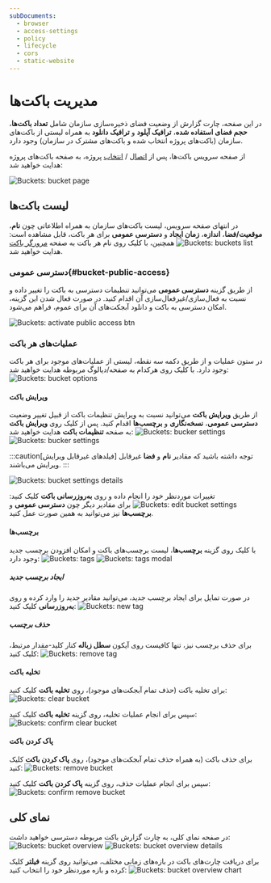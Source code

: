 ```yaml
---
subDocuments:
  - browser
  - access-settings
  - policy
  - lifecycle
  - cors
  - static-website
---
```


# مدیریت باکت‌ها

در این صفحه، چارت گزارش از وضعیت فضای ذخیره‌سازی سازمان شامل **تعداد باکت‌ها**، **حجم فضای استفاده شده**، **ترافیک آپلود** و **ترافیک دانلود** به همراه لیستی از باکت‌های سازمان (باکت‌های پروژه انتخاب شده و باکت‌های مشترک در سازمان) وجود دارد.

از صفحه سرویس باکت‌ها، پس از [اتصال](../getting-started#bind-project) / [انتخاب](../getting-started#select-project) پروژه، به صفحه باکت‌های پروژه هدایت خواهید شد:

![Buckets: bucket page](../img/bucket-page.png)

## لیست باکت‌ها

در انتهای صفحه سرویس، لیست باکت‌های سازمان به همراه اطلاعاتی چون **نام**، **موقعیت/فضا**، **اندازه**، **زمان ایجاد** و **دسترسی عمومی** برای هر باکت، قابل مشاهده است:
![Buckets: buckets list](../img/buckets-list.png)
همچنین، با کلیک روی نام هر باکت به صفحه [مرورگر باکت](./browser) هدایت خواهید شد.

### دسترسی عمومی{#bucket-public-access}

‌از طریق گزینه **دسترسی عمومی** می‌‌توانید تنطیمات دسترسی به باکت را تغییر داده و نسبت به فعال‌سازی/غیرفعال‌سازی آن اقدام کنید. در صورت فعال شدن این گزینه، امکان دسترسی به باکت و دانلود آبجکت‌های آن برای عموم، فراهم می‌شود.

![Buckets: activate public access btn](../img/activate-bucket-public-access-btn.png)

### عملیات‌های هر باکت

در ستون عملیات و از طریق دکمه سه نقطه، لیستی از عملیات‌های موجود برای هر باکت وجود دارد. با کلیک روی هرکدام به صفحه/دیالوگ مربوطه هدایت خواهید شد:
![Buckets: bucket options](../img/bucket-options.png)

#### ویرایش باکت

از طریق **ویرایش باکت** می‌توانید نسبت به ویرایش تنظیمات باکت از قبیل تغییر وضعیت **دسترسی عمومی**، **نسخه‌نگاری** و **برچسب‌ها** اقدام کنید. پس از کلیک روی **ویرایش باکت** به صفحه **تنظیمات باکت** هدایت خواهید شد:
![Buckets: bucker settings](../img/edit-bucket.png)
![Buckets: bucker settings](../img/bucket-settings-details.png)

:::caution[فیلدهای غیرقابل ویرایش]
توجه داشته باشید که مقادیر **نام** و **فضا** غیرقابل ویرایش می‌باشند.
:::

![Buckets: bucket settings details](../img/bucket-settings-details.png)

تغییرات موردنظر خود را انجام داده و روی **به‌روزرسانی باکت** کلیک کنید:
![Buckets: edit bucket settings](../img/edit-bucket-settings.png)
برای مقادیر دیگر چون **دسترسی عمومی** و **برچسب‌ها** نیز می‌توانید به همین صورت عمل کنید.

#### برچسب‌ها

با کلیک روی گزینه **برچسب‌ها**، لیست برچسب‌های باکت و امکان افزودن برچسب جدید وجود دارد:
![Buckets: tags](../img/bucket-tags.png)
![Buckets: tags modal](../img/bucket-tag-modal.png)

##### ایجاد برچسب جدید

در صورت تمایل برای ایجاد برچسب جدید، می‌توانید مقادیر جدید را وارد کرده و روی **به‌روزرسانی** کلیک کنید:
![Buckets: new tag](../img/add-new-tag.png)

##### حذف برچسب

برای حذف برچسب نیز، تنها کافیست روی آیکون **سطل زباله** کنار کلید-مقدار مرتبط، کلیک کنید:
![Buckets: remove tag](../img/remove-tag.png)

#### تخلیه باکت

برای تخلیه باکت (حذف تمام آبجکت‌های موجود)، روی **تخلیه باکت** کلیک کنید:
![Buckets: clear bucket](../img/clear-bucket.png)

سپس برای انجام عملیات تخلیه، روی گزینه **تخلیه باکت** کلیک کنید:
![Buckets: confirm clear bucket](../img/confirm-clear-bucket.png)

#### پاک کردن باکت

برای حذف باکت (به همراه حذف تمام آبجکت‌های موجود)، روی **پاک کردن باکت** کلیک کنید:
![Buckets: remove bucket](../img/remove-bucket.png)

سپس برای انجام عملیات حذف، روی گزینه **پاک کردن باکت** کلیک کنید:
![Buckets: confirm remove bucket](../img/confirm-remove-bucket.png)

## نمای کلی

در صفحه نمای کلی، به چارت گزارش باکت مربوطه دسترسی خواهید داشت:
![Buckets: bucket overview](../img/bucket-overview.png)
![Buckets: bucket overview details](../img/bucket-overview-details.png)

برای دریافت چارت‌های باکت در بازه‌های زمانی مختلف، می‌توانید روی گزینه **فیلتر** کلیک کرده و بازه موردنظر خود را انتخاب کنید:
![Buckets: bucket overview chart](../img/bucket-overview-chart.png)
